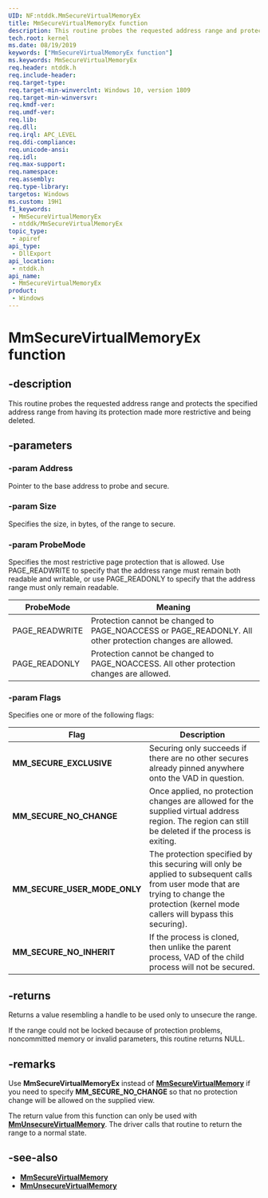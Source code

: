 ```yaml
---
UID: NF:ntddk.MmSecureVirtualMemoryEx
title: MmSecureVirtualMemoryEx function
description: This routine probes the requested address range and protects the specified address range from having its protection made more restrictive and being deleted.
tech.root: kernel
ms.date: 08/19/2019
keywords: ["MmSecureVirtualMemoryEx function"]
ms.keywords: MmSecureVirtualMemoryEx
req.header: ntddk.h
req.include-header: 
req.target-type: 
req.target-min-winverclnt: Windows 10, version 1809
req.target-min-winversvr: 
req.kmdf-ver: 
req.umdf-ver: 
req.lib: 
req.dll: 
req.irql: APC_LEVEL
req.ddi-compliance: 
req.unicode-ansi: 
req.idl: 
req.max-support: 
req.namespace: 
req.assembly: 
req.type-library: 
targetos: Windows
ms.custom: 19H1
f1_keywords:
 - MmSecureVirtualMemoryEx
 - ntddk/MmSecureVirtualMemoryEx
topic_type:
 - apiref
api_type:
 - DllExport
api_location:
 - ntddk.h
api_name:
 - MmSecureVirtualMemoryEx
product:
 - Windows
---
```


# MmSecureVirtualMemoryEx function


## -description

This routine probes the requested address range and protects the specified address range from having its protection made more restrictive and being deleted.

## -parameters

### -param Address

Pointer to the base address to probe and secure.

### -param Size

Specifies the size, in bytes, of the range to secure.

### -param ProbeMode

Specifies the most restrictive page protection that is allowed. Use PAGE_READWRITE to specify that the address range must remain both readable and writable, or use PAGE_READONLY to specify that the address range must only remain readable.

|ProbeMode|Meaning|
|--- |--- |
|PAGE_READWRITE|Protection cannot be changed to PAGE_NOACCESS or PAGE_READONLY. All other protection changes are allowed.|
|PAGE_READONLY|Protection cannot be changed to PAGE_NOACCESS. All other protection changes are allowed.|

### -param Flags

Specifies one or more of the following  flags:

|Flag|Description|
|--- |--- |
|**MM_SECURE_EXCLUSIVE**|Securing only succeeds if there are no other secures already pinned anywhere onto the VAD in question.|
|**MM_SECURE_NO_CHANGE**|Once applied, no protection changes are allowed for the supplied virtual address region.  The region can still be deleted if the process is exiting.|
|**MM_SECURE_USER_MODE_ONLY**|The protection specified by this securing will only be applied to subsequent calls from user mode that are trying to change the protection (kernel mode callers will bypass this securing).|
|**MM_SECURE_NO_INHERIT**|If the process is cloned, then unlike the parent process, VAD of the child process will not be secured.|

## -returns

Returns a value resembling a handle to be used only to unsecure the range.

If the range could not be locked because of protection problems, noncommitted memory or invalid parameters, this routine returns NULL.

## -remarks

Use **MmSecureVirtualMemoryEx** instead of [**MmSecureVirtualMemory**](./nf-ntddk-mmsecurevirtualmemory.md) if you need to specify **MM_SECURE_NO_CHANGE** so that no protection change will be allowed on the supplied view.

The return value from this function can only be used with [**MmUnsecureVirtualMemory**](./nf-ntddk-mmunsecurevirtualmemory.md). The driver calls that routine to return the range to a normal state.

## -see-also

- [**MmSecureVirtualMemory**](./nf-ntddk-mmsecurevirtualmemory.md)
- [**MmUnsecureVirtualMemory**](./nf-ntddk-mmunsecurevirtualmemory.md)
